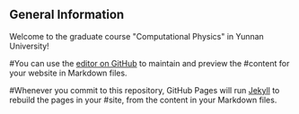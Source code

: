 ## General Information
Welcome to the graduate course "Computational Physics" in Yunnan University! 

#You can use the [editor on GitHub](https://github.com/quantumfarm/CP/edit/master/README.md) to maintain and preview the #content for your website in Markdown files.

#Whenever you commit to this repository, GitHub Pages will run [Jekyll](https://jekyllrb.com/) to rebuild the pages in your #site, from the content in your Markdown files.

